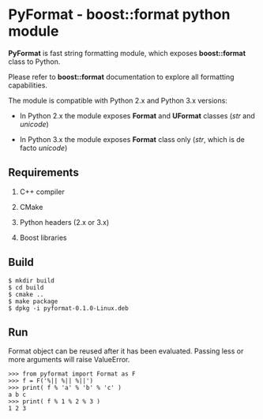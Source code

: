 # PyFormat - boost::format python module #

**PyFormat** is fast string formatting module, which exposes **boost::format** class to Python.

Please refer to **boost::format** documentation to explore all formatting capabilities.

The module is compatible with Python 2.x and Python 3.x versions:

- In Python 2.x the module exposes **Format** and **UFormat** classes (*str* and *unicode*)

- In Python 3.x the module exposes **Format** class only (*str*, which is de facto *unicode*)


## Requirements ##

1. C++ compiler

2. CMake

3. Python headers (2.x or 3.x)

4. Boost libraries


## Build ##

```
$ mkdir build
$ cd build
$ cmake ..
$ make package
$ dpkg -i pyformat-0.1.0-Linux.deb
```

## Run ##

Format object can be reused after it has been evaluated. Passing less or more arguments will raise ValueError.
```
>>> from pyformat import Format as F
>>> f = F('%|| %|| %||')
>>> print( f % 'a' % 'b' % 'c' )
a b c
>>> print( f % 1 % 2 % 3 )
1 2 3
```